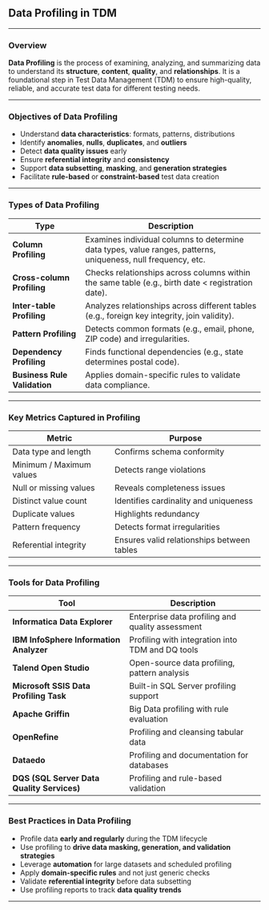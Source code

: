 ## Data Profiling in TDM

---

### **Overview**

**Data Profiling** is the process of examining, analyzing, and summarizing data to understand its **structure**, **content**, **quality**, and **relationships**. It is a foundational step in Test Data Management (TDM) to ensure high-quality, reliable, and accurate test data for different testing needs.

---

### **Objectives of Data Profiling**

* Understand **data characteristics**: formats, patterns, distributions
* Identify **anomalies**, **nulls**, **duplicates**, and **outliers**
* Detect **data quality issues** early
* Ensure **referential integrity** and **consistency**
* Support **data subsetting**, **masking**, and **generation strategies**
* Facilitate **rule-based** or **constraint-based** test data creation

---

### **Types of Data Profiling**

| **Type**                     | **Description**                                                                                               |
| ---------------------------- | ------------------------------------------------------------------------------------------------------------- |
| **Column Profiling**         | Examines individual columns to determine data types, value ranges, patterns, uniqueness, null frequency, etc. |
| **Cross-column Profiling**   | Checks relationships across columns within the same table (e.g., birth date < registration date).             |
| **Inter-table Profiling**    | Analyzes relationships across different tables (e.g., foreign key integrity, join validity).                  |
| **Pattern Profiling**        | Detects common formats (e.g., email, phone, ZIP code) and irregularities.                                     |
| **Dependency Profiling**     | Finds functional dependencies (e.g., state determines postal code).                                           |
| **Business Rule Validation** | Applies domain-specific rules to validate data compliance.                                                    |

---

### **Key Metrics Captured in Profiling**

| Metric                   | Purpose                                    |
| ------------------------ | ------------------------------------------ |
| Data type and length     | Confirms schema conformity                 |
| Minimum / Maximum values | Detects range violations                   |
| Null or missing values   | Reveals completeness issues                |
| Distinct value count     | Identifies cardinality and uniqueness      |
| Duplicate values         | Highlights redundancy                      |
| Pattern frequency        | Detects format irregularities              |
| Referential integrity    | Ensures valid relationships between tables |

---

### **Tools for Data Profiling**

| Tool                                       | Description                                      |
| ------------------------------------------ | ------------------------------------------------ |
| **Informatica Data Explorer**              | Enterprise data profiling and quality assessment |
| **IBM InfoSphere Information Analyzer**    | Profiling with integration into TDM and DQ tools |
| **Talend Open Studio**                     | Open-source data profiling, pattern analysis     |
| **Microsoft SSIS Data Profiling Task**     | Built-in SQL Server profiling support            |
| **Apache Griffin**                         | Big Data profiling with rule evaluation          |
| **OpenRefine**                             | Profiling and cleansing tabular data             |
| **Dataedo**                                | Profiling and documentation for databases        |
| **DQS (SQL Server Data Quality Services)** | Profiling and rule-based validation              |

---

### **Best Practices in Data Profiling**

* Profile data **early and regularly** during the TDM lifecycle
* Use profiling to **drive data masking, generation, and validation strategies**
* Leverage **automation** for large datasets and scheduled profiling
* Apply **domain-specific rules** and not just generic checks
* Validate **referential integrity** before data subsetting
* Use profiling reports to track **data quality trends**

---
